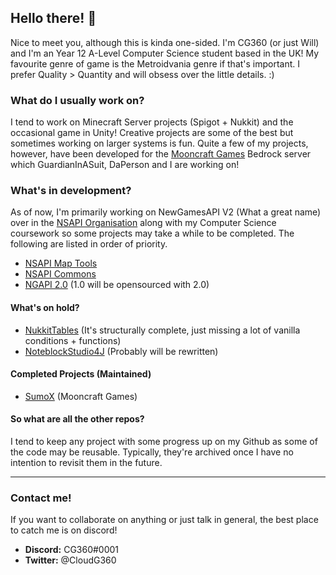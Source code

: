 ## Hello there! 👋

Nice to meet you, although this is kinda one-sided. I'm CG360 (or just Will) and I'm an Year 12 A-Level Computer Science student based in the UK! My favourite genre of game is the Metroidvania genre if that's important. I prefer Quality > Quantity and will obsess over the little details. :)

### What do I usually work on?

I tend to work on Minecraft Server projects (Spigot + Nukkit) and the occasional game in Unity! Creative projects are some of the best but sometimes working on larger systems is fun. Quite a few of my projects, however, have been developed for the [Mooncraft Games](https://github.com/Mooncraft-Games) Bedrock server which GuardianInASuit, DaPerson and I are working on!


### What's in development?

As of now, I'm primarily working on NewGamesAPI V2 (What a great name) over in the [NSAPI Organisation](https://github.com/NewGamesAPI-Project) along with my Computer Science coursework so some projects may take a while to be completed. The following are listed in order of priority.

- [NSAPI Map Tools](https://github.com/NewServerAPI-Project/NewServer-MapTools)
- [NSAPI Commons](https://github.com/NewServerAPI-Project/NSAPICommons)
- [NGAPI 2.0](https://github.com/NewServerAPI-Project/NGAPI2) (1.0 will be opensourced with 2.0)

#### What's on hold?
- [NukkitTables](https://github.com/CloudG360/NukkitTables) (It's structurally complete, just missing a lot of vanilla conditions + functions)
- [NoteblockStudio4J](https://github.com/CloudG360/NoteblockStudio4J-Live) (Probably will be rewritten)

#### Completed Projects (Maintained)

- [SumoX](https://github.com/Mooncraft-Games/GamemodeSumoX) (Mooncraft Games)

#### So what are all the other repos?

I tend to keep any project with some progress up on my Github as some of the code may be reusable. Typically, they're archived once I have no intention to revisit them in the future.

---

### Contact me!

If you want to collaborate on anything or just talk in general, the best place to catch me is on discord!

- **Discord:** CG360#0001
- **Twitter:** @CloudG360

